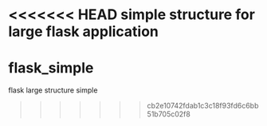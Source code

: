 <<<<<<< HEAD
simple structure for large flask application
=======
# flask_simple
flask large structure simple
>>>>>>> cb2e10742fdab1c3c18f93fd6c6bb51b705c02f8

